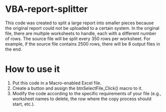 # VBA-report-splitter
This code was created to split a large report into smaller pieces because the original report could not be uploaded to a certain system. In the original file, there are multiple worksheets to handle, each with a different number of rows. The source file will be split every 350 rows per worksheet. For example, if the source file contains 2500 rows, there will be 8 output files in the end.

# How to use it
1. Put this code in a Macro-enabled Excel file.
2. Create a button and assign the btnSelectFile_Click() macro to it.
3. Modify the code according to the specific requirements of your file (e.g., worksheet names to delete, the row where the copy process should start, etc.).
